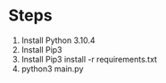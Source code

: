 # Steps

1. Install Python 3.10.4
2. Install Pip3
3. Install Pip3 install -r requirements.txt
4. python3 main.py